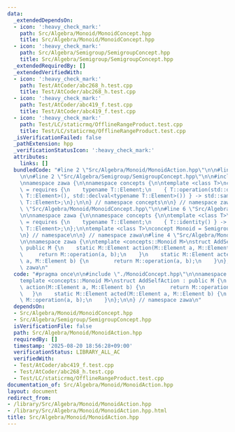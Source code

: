 ```yaml
---
data:
  _extendedDependsOn:
  - icon: ':heavy_check_mark:'
    path: Src/Algebra/Monoid/MonoidConcept.hpp
    title: Src/Algebra/Monoid/MonoidConcept.hpp
  - icon: ':heavy_check_mark:'
    path: Src/Algebra/Semigroup/SemigroupConcept.hpp
    title: Src/Algebra/Semigroup/SemigroupConcept.hpp
  _extendedRequiredBy: []
  _extendedVerifiedWith:
  - icon: ':heavy_check_mark:'
    path: Test/AtCoder/abc268_h.test.cpp
    title: Test/AtCoder/abc268_h.test.cpp
  - icon: ':heavy_check_mark:'
    path: Test/AtCoder/abc419_f.test.cpp
    title: Test/AtCoder/abc419_f.test.cpp
  - icon: ':heavy_check_mark:'
    path: Test/LC/staticrmq/OfflineRangeProduct.test.cpp
    title: Test/LC/staticrmq/OfflineRangeProduct.test.cpp
  _isVerificationFailed: false
  _pathExtension: hpp
  _verificationStatusIcon: ':heavy_check_mark:'
  attributes:
    links: []
  bundledCode: "#line 2 \"Src/Algebra/Monoid/MonoidAction.hpp\"\n\n#line 2 \"Src/Algebra/Monoid/MonoidConcept.hpp\"\
    \n\n#line 2 \"Src/Algebra/Semigroup/SemigroupConcept.hpp\"\n\n#include <concepts>\n\
    \nnamespace zawa {\n\nnamespace concepts {\n\ntemplate <class T>\nconcept Semigroup\
    \ = requires {\n    typename T::Element;\n    { T::operation(std::declval<typename\
    \ T::Element>(), std::declval<typename T::Element>()) } -> std::same_as<typename\
    \ T::Element>;\n};\n\n} // namespace concepts\n\n} // namespace zawa\n#line 4\
    \ \"Src/Algebra/Monoid/MonoidConcept.hpp\"\n\n#line 6 \"Src/Algebra/Monoid/MonoidConcept.hpp\"\
    \n\nnamespace zawa {\n\nnamespace concepts {\n\ntemplate <class T>\nconcept Identitiable\
    \ = requires {\n    typename T::Element;\n    { T::identity() } -> std::same_as<typename\
    \ T::Element>;\n};\n\ntemplate <class T>\nconcept Monoid = Semigroup<T> and Identitiable<T>;\n\
    \n} // namespace\n\n} // namespace zawa\n#line 4 \"Src/Algebra/Monoid/MonoidAction.hpp\"\
    \n\nnamespace zawa {\n\ntemplate <concepts::Monoid M>\nstruct AddSelfAction :\
    \ public M {\n    static M::Element action(M::Element a, M::Element b) {\n   \
    \     return M::operation(a, b);\n    }\n    static M::Element acted(M::Element\
    \ a, M::Element b) {\n        return M::operation(a, b);\n    }\n};\n\n} // namespace\
    \ zawa\n"
  code: "#pragma once\n\n#include \"./MonoidConcept.hpp\"\n\nnamespace zawa {\n\n\
    template <concepts::Monoid M>\nstruct AddSelfAction : public M {\n    static M::Element\
    \ action(M::Element a, M::Element b) {\n        return M::operation(a, b);\n \
    \   }\n    static M::Element acted(M::Element a, M::Element b) {\n        return\
    \ M::operation(a, b);\n    }\n};\n\n} // namespace zawa\n"
  dependsOn:
  - Src/Algebra/Monoid/MonoidConcept.hpp
  - Src/Algebra/Semigroup/SemigroupConcept.hpp
  isVerificationFile: false
  path: Src/Algebra/Monoid/MonoidAction.hpp
  requiredBy: []
  timestamp: '2025-08-20 18:56:28+09:00'
  verificationStatus: LIBRARY_ALL_AC
  verifiedWith:
  - Test/AtCoder/abc419_f.test.cpp
  - Test/AtCoder/abc268_h.test.cpp
  - Test/LC/staticrmq/OfflineRangeProduct.test.cpp
documentation_of: Src/Algebra/Monoid/MonoidAction.hpp
layout: document
redirect_from:
- /library/Src/Algebra/Monoid/MonoidAction.hpp
- /library/Src/Algebra/Monoid/MonoidAction.hpp.html
title: Src/Algebra/Monoid/MonoidAction.hpp
---
```

